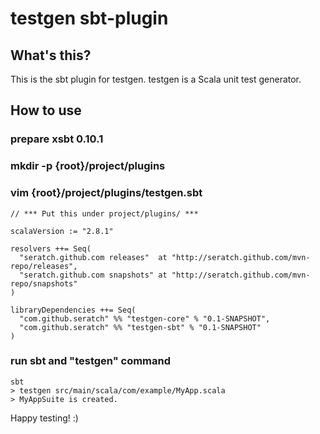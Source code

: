 # testgen sbt-plugin

## What's this?

This is the sbt plugin for testgen. testgen is a Scala unit test generator.

## How to use

### prepare xsbt 0.10.1

### mkdir -p {root}/project/plugins

### vim {root}/project/plugins/testgen.sbt

    // *** Put this under project/plugins/ ***
    
    scalaVersion := "2.8.1"
    
    resolvers ++= Seq(
      "seratch.github.com releases"  at "http://seratch.github.com/mvn-repo/releases",
      "seratch.github.com snapshots" at "http://seratch.github.com/mvn-repo/snapshots"
    )
    
    libraryDependencies ++= Seq(
      "com.github.seratch" %% "testgen-core" % "0.1-SNAPSHOT",
      "com.github.seratch" %% "testgen-sbt" % "0.1-SNAPSHOT"
    )

### run sbt and "testgen" command

    sbt 
    > testgen src/main/scala/com/example/MyApp.scala
    > MyAppSuite is created.

Happy testing! :)


